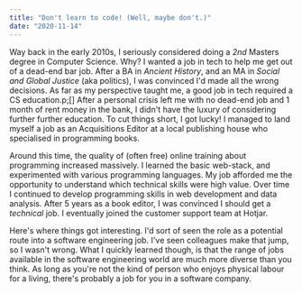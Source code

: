 ```yaml
---
title: "Don't learn to code! (Well, maybe don't.)"
date: "2020-11-14"
---
```

Way back in the early 2010s, I seriously considered doing a _2nd_ Masters degree in Computer Science. Why? I wanted a job in tech to help me get out of a dead-end bar job. After a BA in _Ancient History_, and an MA in _Social and Global Justice_ (aka politics), I was convinced I'd made all the wrong decisions. As far as my perspective taught me, a good job in tech required a CS education.p;[] After a personal crisis left me with no dead-end job and 1 month of rent money in the bank, I didn't have the luxury of considering further further education. To cut things short, I got lucky! I managed to land myself a job as an Acquisitions Editor at a local publishing house who specialised in programming books. 

Around this time, the quality of (often free) online training about programming increased massively. I learned the basic web-stack, and experimented with various programming languages. My job afforded me the opportunity to understand which technical skills were high value. Over time I continued to develop programming skills in web development and data analysis. After 5 years as a book editor, I was convinced I should get a _technical_ job. I eventually joined the customer support team at Hotjar.

Here's where things got interesting. I'd sort of seen the role as a potential route into a software engineering job. I've seen colleagues make that jump, so I wasn't wrong. What I quickly learned though, is that the range of jobs available in the software engineering world are much more diverse than you think. As long as you're not the kind of person who enjoys physical labour for a living, there's probably a job for you in a software company.

